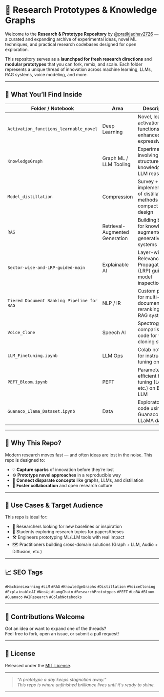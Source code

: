 # 🧠 Research Prototypes & Knowledge Graphs

Welcome to the **Research & Prototype Repository** by [@pratikjadhav2726](https://github.com/pratikjadhav2726) — a curated and expanding archive of experimental ideas, novel ML techniques, and practical research codebases designed for open exploration.

This repository serves as a **launchpad for fresh research directions** and **modular prototypes** that you can fork, remix, and scale. Each folder represents a unique thread of innovation across machine learning, LLMs, RAG systems, voice modeling, and more.

---

## 🌟 What You’ll Find Inside

| Folder / Notebook | Area | Description |
|-------------------|------|-------------|
| `Activation_functions_learnable_novel` | Deep Learning | Novel, learnable activation functions for enhanced expressivity |
| `KnowledgeGraph` | Graph ML / LLM Tooling | Experiments involving structured knowledge for LLM reasoning |
| `Model_distillation` | Compression | Survey + implementations of distillation methods for compact model design |
| `RAG` | Retrieval-Augmented Generation | Building blocks for knowledge-augmented generative systems |
| `Sector-wise-and-LRP-guided-main` | Explainable AI | Layer-wise Relevance Propagation (LRP) guided model inspection |
| `Tiered Document Ranking Pipeline for RAG` | NLP / IR | Custom pipeline for multi-stage document reranking in RAG systems |
| `Voice_Clone` | Speech AI | Spectrogram comparison code for voice cloning systems |
| `LLM_Finetuning.ipynb` | LLM Ops | Colab notebook for instruction tuning on LLMs |
| `PEFT_Bloom.ipynb` | PEFT | Parameter-efficient fine-tuning (LoRA, etc.) on Bloom LLM |
| `Guanaco_Llama_Dataset.ipynb` | Data | Exploratory code using the Guanaco-LLaMA dataset |

---

## 🧩 Why This Repo?

Modern research moves fast — and often ideas are lost in the noise. This repo is designed to:

- 💡 **Capture sparks** of innovation before they’re lost
- ⚙️ **Prototype novel approaches** in a reproducible way
- 🔗 **Connect disparate concepts** like graphs, LLMs, and distillation
- 🤝 **Foster collaboration** and open research culture

---

## 📌 Use Cases & Target Audience

This repo is ideal for:

- 🧪 Researchers looking for new baselines or inspiration
- 🧠 Students exploring research topics for papers/theses
- 🛠️ Engineers prototyping ML/LLM tools with real impact
- 🗺️ Practitioners building cross-domain solutions (Graph + LLM, Audio + Diffusion, etc.)

---

## 📈 SEO Tags

`#MachineLearning` `#LLM` `#RAG` `#KnowledgeGraphs` `#Distillation` `#VoiceCloning` `#ExplainableAI` `#Neo4j` `#LangChain` `#ResearchPrototypes` `#PEFT` `#LoRA` `#Bloom` `#Guanaco` `#AIResearch` `#ColabNotebooks`

---

## 🤝 Contributions Welcome

Got an idea or want to expand one of the threads?  
Feel free to fork, open an issue, or submit a pull request!

---

## 📜 License

Released under the [MIT License](LICENSE).

---

> _“A prototype a day keeps stagnation away.”_  
> _This repo is where unfinished brilliance lives until it's ready to shine._

---
